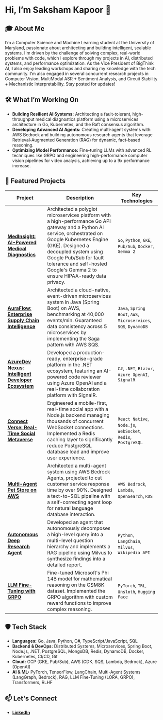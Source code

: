 # Hi, I’m Saksham Kapoor 👋

## 🎓 About Me
I’m a Computer Science and Machine Learning student at the University of Maryland, passionate about architecting and building intelligent, scalable systems.  I'm driven by the challenge of solving complex, real-world problems with code, which I explore through my projects in AI, distributed systems, and performance optimization. As the Vice President of BigThink AI, I also enjoy leading workshops and sharing my knowledge with the tech community. I'm also engaged in several concurrent research projects in Computer Vision, MultiModal ASR + Sentiment Analysis, and Circuit Stability + Mechanistic Interpretability. Stay posted for updates!

## 🛠️ What I’m Working On
- **Building Resilient AI Systems:** Architecting a fault-tolerant, high-throughput medical diagnostics platform using a microservices architecture in Go, Kubernetes, and the Raft consensus algorithm. 
- **Developing Advanced AI Agents:** Creating multi-agent systems with AWS Bedrock and building autonomous research agents that leverage Retrieval-Augmented Generation (RAG) for dynamic, fact-based reasoning. 
- **Optimizing Model Performance:** Fine-tuning LLMs with advanced RL techniques like GRPO and engineering high-performance computer vision pipelines for video analysis, achieving up to a 9x performance increase.

## 🚀 Featured Projects

| Project | Description | Key Technologies |
|---|---|---|
| [**MedInsight: AI-Powered Medical Diagnostics**](https://github.com/SakshamKapoor2911/Full_stack_Medical_Diagnostics) | Architected a polyglot microservices platform with a high-performance Go API gateway and a Python AI service, orchestrated on Google Kubernetes Engine (GKE). Designed a decoupled system using Google Pub/Sub for fault tolerance and self-hosted Google's Gemma 2 to ensure HIPAA-ready data privacy. | `Go`, `Python`, `GKE`, `Pub/Sub`, `Docker`, `Gemma 2` |
| [**AuraFlow: Enterprise Supply Chain Intelligence**](https://github.com/SakshamKapoor2911/AuraFlow) | Architected a cloud-native, event-driven microservices system in Java (Spring Boot) on AWS, benchmarking at 40,000 events/min. Guaranteed data consistency across 5 microservices by implementing the Saga pattern with AWS SQS. | `Java`, `Spring Boot`, `AWS`, `Microservices`, `SQS`, `DynamoDB` |
| [**AzureDev Nexus: Intelligent Developer Ecosystem**](https://github.com/SakshamKapoor2911/AzureDev-Nexus) | Developed a production-ready, enterprise-grade platform in the .NET ecosystem, featuring an AI-powered code reviewer using Azure OpenAI and a real-time collaboration platform with SignalR. | `C#`, `.NET`, `Blazor`, `Azure OpenAI`, `SignalR` |
| [**Connect Verse: Real-Time Social Metaverse**](https://github.com/SakshamKapoor2911/ConnectVerse) | Engineered a mobile-first, real-time social app with a Node.js backend managing thousands of concurrent WebSocket connections. Implemented a Redis caching layer to significantly reduce PostgreSQL database load and improve user experience. | `React Native`, `Node.js`, `WebSocket`, `Redis`, `PostgreSQL` |
| [**Multi-Agent Pet Store on AWS**](https://github.com/SakshamKapoor2911/AgenticAI_with_AWS_Bedrock) | Architected a multi-agent system using AWS Bedrock Agents, projected to cut customer service response time by over 90%. Designed a text-to-SQL pipeline with a self-correcting agent loop for natural language database interaction. | `AWS Bedrock`, `Lambda`, `OpenSearch`, `RDS` |
| [**Autonomous Deep Research Agent**](https://github.com/SakshamKapoor2911/Autonomous-Research-Agent) | Developed an agent that autonomously decomposes a high-level query into a multi-level question hierarchy and implements a RAG pipeline using Milvus to synthesize findings into a detailed report. | `Python`, `LangChain`, `Milvus`, `Wikipedia API` |
| [**LLM Fine-Tuning with GRPO**](https://github.com/SakshamKapoor2911/GRPO-Finetuning-LLMs) | Fine-tuned Microsoft's Phi 14B model for mathematical reasoning on the GSM8K dataset. Implemented the GRPO algorithm with custom reward functions to improve complex reasoning. | `PyTorch`, `TRL`, `Unsloth`, `Hugging Face` |

## 🛡️ Tech Stack
- **Languages:** Go, Java, Python, C#, TypeScript/JavaScript, SQL
- **Backend & DevOps:** Distributed Systems, Microservices, Spring Boot, Node.js, .NET, PostgreSQL, MongoDB, Redis, DynamoDB, Docker, Kubernetes, CI/CD, Git
- **Cloud:** GCP (GKE, Pub/Sub), AWS (CDK, SQS, Lambda, Bedrock), Azure (OpenAI)
- **AI & ML:** PyTorch, TensorFlow, LangChain, Multi-Agent Systems (LangGraph, Bedrock), RAG, LLM Fine-Tuning (LORA, GRPO), Transformers, RLHF

## 📫 Let's Connect
- [**LinkedIn**](https://www.linkedin.com/in/saksham-kapoor-umd) 
<!--
**SakshamKapoor2911/SakshamKapoor2911** is a ✨ _special_ ✨ repository because its `README.md` (this file) appears on your GitHub profile.

Here are some ideas to get you started:

- 🔭 I’m currently working on ...
- 🌱 I’m currently learning ...
- 👯 I’m looking to collaborate on ...
- 🤔 I’m looking for help with ...
- 💬 Ask me about ...
- 📫 How to reach me: ...
- 😄 Pronouns: ...
- ⚡ Fun fact: ...
-->
